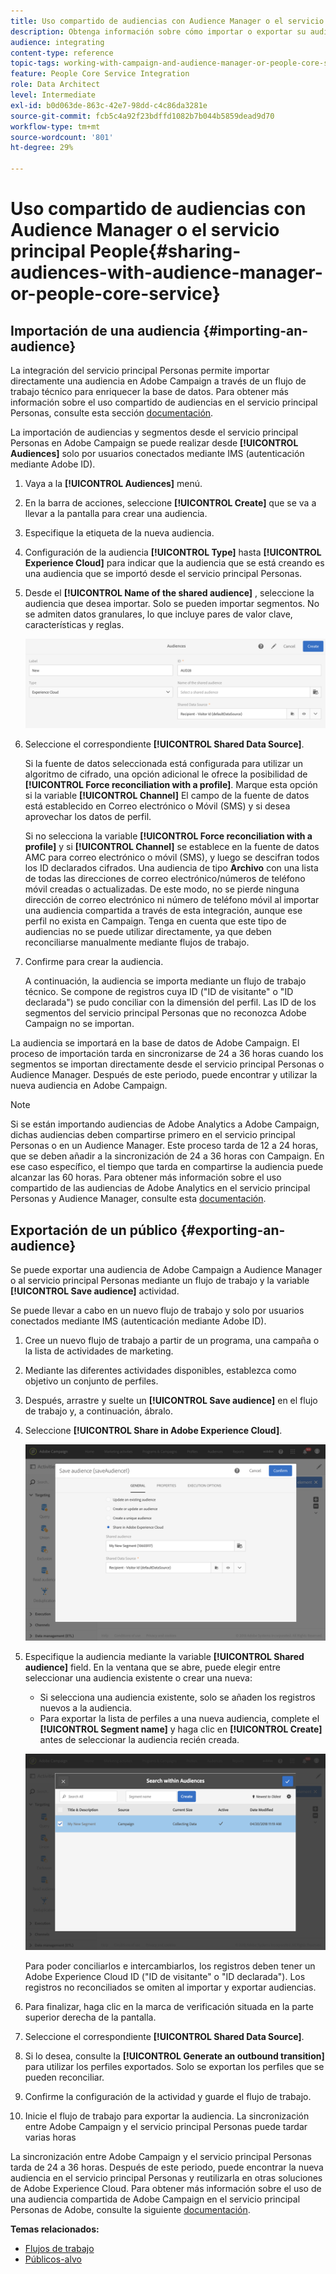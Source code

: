 ```yaml
---
title: Uso compartido de audiencias con Audience Manager o el servicio principal People
description: Obtenga información sobre cómo importar o exportar su audiencia dentro de las distintas soluciones de Adobe Experience Cloud.
audience: integrating
content-type: reference
topic-tags: working-with-campaign-and-audience-manager-or-people-core-service
feature: People Core Service Integration
role: Data Architect
level: Intermediate
exl-id: b0d063de-863c-42e7-98dd-c4c86da3281e
source-git-commit: fcb5c4a92f23bdffd1082b7b044b5859dead9d70
workflow-type: tm+mt
source-wordcount: '801'
ht-degree: 29%

---
```


# Uso compartido de audiencias con Audience Manager o el servicio principal People{#sharing-audiences-with-audience-manager-or-people-core-service}

## Importación de una audiencia {#importing-an-audience}

La integración del servicio principal Personas permite importar directamente una audiencia en Adobe Campaign a través de un flujo de trabajo técnico para enriquecer la base de datos. Para obtener más información sobre el uso compartido de audiencias en el servicio principal Personas, consulte esta sección [documentación](https://experienceleague.adobe.com/docs/analytics/components/segmentation/segmentation-workflow/seg-publish.html?lang=es).

La importación de audiencias y segmentos desde el servicio principal Personas en Adobe Campaign se puede realizar desde **[!UICONTROL Audiences]** solo por usuarios conectados mediante IMS (autenticación mediante Adobe ID).

1. Vaya a la **[!UICONTROL Audiences]** menú.
1. En la barra de acciones, seleccione **[!UICONTROL Create]** que se va a llevar a la pantalla para crear una audiencia.
1. Especifique la etiqueta de la nueva audiencia.
1. Configuración de la audiencia **[!UICONTROL Type]** hasta **[!UICONTROL Experience Cloud]** para indicar que la audiencia que se está creando es una audiencia que se importó desde el servicio principal Personas.
1. Desde el **[!UICONTROL Name of the shared audience]** , seleccione la audiencia que desea importar. Solo se pueden importar segmentos. No se admiten datos granulares, lo que incluye pares de valor clave, características y reglas.

   ![](assets/aam_import_audience.png)

1. Seleccione el correspondiente **[!UICONTROL Shared Data Source]**.

   Si la fuente de datos seleccionada está configurada para utilizar un algoritmo de cifrado, una opción adicional le ofrece la posibilidad de **[!UICONTROL Force reconciliation with a profile]**. Marque esta opción si la variable **[!UICONTROL Channel]** El campo de la fuente de datos está establecido en Correo electrónico o Móvil (SMS) y si desea aprovechar los datos de perfil.

   Si no selecciona la variable **[!UICONTROL Force reconciliation with a profile]** y si **[!UICONTROL Channel]** se establece en la fuente de datos AMC para correo electrónico o móvil (SMS), y luego se descifran todos los ID declarados cifrados. Una audiencia de tipo **Archivo** con una lista de todas las direcciones de correo electrónico/números de teléfono móvil creadas o actualizadas. De este modo, no se pierde ninguna dirección de correo electrónico ni número de teléfono móvil al importar una audiencia compartida a través de esta integración, aunque ese perfil no exista en Campaign. Tenga en cuenta que este tipo de audiencias no se puede utilizar directamente, ya que deben reconciliarse manualmente mediante flujos de trabajo.

1. Confirme para crear la audiencia.

   A continuación, la audiencia se importa mediante un flujo de trabajo técnico. Se compone de registros cuya ID (&quot;ID de visitante&quot; o &quot;ID declarada&quot;) se pudo conciliar con la dimensión del perfil. Las ID de los segmentos del servicio principal Personas que no reconozca Adobe Campaign no se importan.

La audiencia se importará en la base de datos de Adobe Campaign. El proceso de importación tarda en sincronizarse de 24 a 36 horas cuando los segmentos se importan directamente desde el servicio principal Personas o Audience Manager. Después de este periodo, puede encontrar y utilizar la nueva audiencia en Adobe Campaign.

>[!NOTE]
>
>Si se están importando audiencias de Adobe Analytics a Adobe Campaign, dichas audiencias deben compartirse primero en el servicio principal Personas o en un Audience Manager. Este proceso tarda de 12 a 24 horas, que se deben añadir a la sincronización de 24 a 36 horas con Campaign. En ese caso específico, el tiempo que tarda en compartirse la audiencia puede alcanzar las 60 horas. Para obtener más información sobre el uso compartido de las audiencias de Adobe Analytics en el servicio principal Personas y Audience Manager, consulte esta [documentación](https://experienceleague.adobe.com/docs/analytics/components/segmentation/segmentation-workflow/seg-publish.html?lang=es).

## Exportación de un público {#exporting-an-audience}

Se puede exportar una audiencia de Adobe Campaign a Audience Manager o al servicio principal Personas mediante un flujo de trabajo y la variable **[!UICONTROL Save audience]** actividad.

Se puede llevar a cabo en un nuevo flujo de trabajo y solo por usuarios conectados mediante IMS (autenticación mediante Adobe ID).

1. Cree un nuevo flujo de trabajo a partir de un programa, una campaña o la lista de actividades de marketing.
1. Mediante las diferentes actividades disponibles, establezca como objetivo un conjunto de perfiles.
1. Después, arrastre y suelte un **[!UICONTROL Save audience]** en el flujo de trabajo y, a continuación, ábralo.
1. Seleccione **[!UICONTROL Share in Adobe Experience Cloud]**.

   ![](assets/aam_save_audience_activity.png)

1. Especifique la audiencia mediante la variable **[!UICONTROL Shared audience]** field. En la ventana que se abre, puede elegir entre seleccionar una audiencia existente o crear una nueva:

   * Si selecciona una audiencia existente, solo se añaden los registros nuevos a la audiencia.
   * Para exportar la lista de perfiles a una nueva audiencia, complete el **[!UICONTROL Segment name]** y haga clic en **[!UICONTROL Create]** antes de seleccionar la audiencia recién creada.

   ![](assets/aam_save_audience_segment_picker.png)

   Para poder conciliarlos e intercambiarlos, los registros deben tener un Adobe Experience Cloud ID (&quot;ID de visitante&quot; o &quot;ID declarada&quot;). Los registros no reconciliados se omiten al importar y exportar audiencias.

1. Para finalizar, haga clic en la marca de verificación situada en la parte superior derecha de la pantalla.
1. Seleccione el correspondiente **[!UICONTROL Shared Data Source]**.
1. Si lo desea, consulte la **[!UICONTROL Generate an outbound transition]** para utilizar los perfiles exportados. Solo se exportan los perfiles que se pueden reconciliar.
1. Confirme la configuración de la actividad y guarde el flujo de trabajo.
1. Inicie el flujo de trabajo para exportar la audiencia. La sincronización entre Adobe Campaign y el servicio principal Personas puede tardar varias horas

La sincronización entre Adobe Campaign y el servicio principal Personas tarda de 24 a 36 horas. Después de este periodo, puede encontrar la nueva audiencia en el servicio principal Personas y reutilizarla en otras soluciones de Adobe Experience Cloud. Para obtener más información sobre el uso de una audiencia compartida de Adobe Campaign en el servicio principal Personas de Adobe, consulte la siguiente [documentación](https://experienceleague.adobe.com/docs/core-services/interface/audiences/t-audience-create.html?lang=es).

**Temas relacionados:**

* [Flujos de trabajo](../../automating/using/get-started-workflows.md)
* [Públicos-alvo](../../audiences/using/about-audiences.md)
